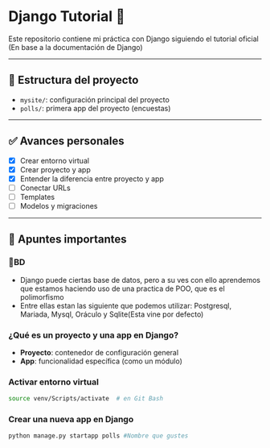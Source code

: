 # Django Tutorial 🚀

Este repositorio contiene mi práctica con Django siguiendo el tutorial oficial (En base a la documentación de Django)

---

## 📌 Estructura del proyecto

- `mysite/`: configuración principal del proyecto
- `polls/`: primera app del proyecto (encuestas)

---

## ✅ Avances personales

- [x] Crear entorno virtual
- [x] Crear proyecto y app
- [x] Entender la diferencia entre proyecto y app
- [ ] Conectar URLs
- [ ] Templates
- [ ] Modelos y migraciones

---

## 🧠 Apuntes importantes

### 📂BD

- Django puede ciertas base de datos, pero a su ves con ello aprendemos que estamos haciendo uso de una practica de POO, que es el polimorfismo
- Entre ellas estan las siguiente que podemos utilizar: Postgresql, Mariada, Mysql, Oráculo y Sqlite(Esta vine por defecto)

### ¿Qué es un proyecto y una app en Django?

- **Proyecto**: contenedor de configuración general
- **App**: funcionalidad específica (como un módulo)

### Activar entorno virtual

```bash
source venv/Scripts/activate  # en Git Bash
```

### Crear una nueva app en Django

```bash
python manage.py startapp polls #Nombre que gustes
```
